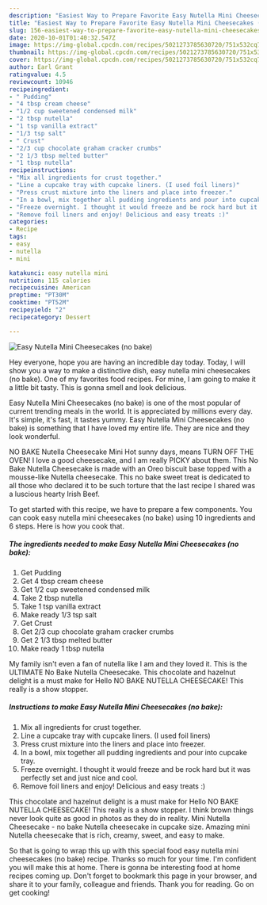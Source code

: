 ```yaml
---
description: "Easiest Way to Prepare Favorite Easy Nutella Mini Cheesecakes (no bake)"
title: "Easiest Way to Prepare Favorite Easy Nutella Mini Cheesecakes (no bake)"
slug: 156-easiest-way-to-prepare-favorite-easy-nutella-mini-cheesecakes-no-bake
date: 2020-10-01T01:40:32.547Z
image: https://img-global.cpcdn.com/recipes/5021273785630720/751x532cq70/easy-nutella-mini-cheesecakes-no-bake-recipe-main-photo.jpg
thumbnail: https://img-global.cpcdn.com/recipes/5021273785630720/751x532cq70/easy-nutella-mini-cheesecakes-no-bake-recipe-main-photo.jpg
cover: https://img-global.cpcdn.com/recipes/5021273785630720/751x532cq70/easy-nutella-mini-cheesecakes-no-bake-recipe-main-photo.jpg
author: Earl Grant
ratingvalue: 4.5
reviewcount: 10946
recipeingredient:
- " Pudding"
- "4 tbsp cream cheese"
- "1/2 cup sweetened condensed milk"
- "2 tbsp nutella"
- "1 tsp vanilla extract"
- "1/3 tsp salt"
- " Crust"
- "2/3 cup chocolate graham cracker crumbs"
- "2 1/3 tbsp melted butter"
- "1 tbsp nutella"
recipeinstructions:
- "Mix all ingredients for crust together."
- "Line a cupcake tray with cupcake liners. (I used foil liners)"
- "Press crust mixture into the liners and place into freezer."
- "In a bowl, mix together all pudding ingredients and pour into cupcake tray."
- "Freeze overnight. I thought it would freeze and be rock hard but it was perfectly set and just nice and cool."
- "Remove foil liners and enjoy! Delicious and easy treats :)"
categories:
- Recipe
tags:
- easy
- nutella
- mini

katakunci: easy nutella mini 
nutrition: 115 calories
recipecuisine: American
preptime: "PT30M"
cooktime: "PT52M"
recipeyield: "2"
recipecategory: Dessert

---
```



![Easy Nutella Mini Cheesecakes (no bake)](https://img-global.cpcdn.com/recipes/5021273785630720/751x532cq70/easy-nutella-mini-cheesecakes-no-bake-recipe-main-photo.jpg)

Hey everyone, hope you are having an incredible day today. Today, I will show you a way to make a distinctive dish, easy nutella mini cheesecakes (no bake). One of my favorites food recipes. For mine, I am going to make it a little bit tasty. This is gonna smell and look delicious.

Easy Nutella Mini Cheesecakes (no bake) is one of the most popular of current trending meals in the world. It is appreciated by millions every day. It's simple, it's fast, it tastes yummy. Easy Nutella Mini Cheesecakes (no bake) is something that I have loved my entire life. They are nice and they look wonderful.

NO BAKE Nutella Cheesecake Mini Hot sunny days, means TURN OFF THE OVEN! I love a good cheesecake, and I am really PICKY about them. This No Bake Nutella Cheesecake is made with an Oreo biscuit base topped with a mousse-like Nutella cheesecake. This no bake sweet treat is dedicated to all those who declared it to be such torture that the last recipe I shared was a luscious hearty Irish Beef.


To get started with this recipe, we have to prepare a few components. You can cook easy nutella mini cheesecakes (no bake) using 10 ingredients and 6 steps. Here is how you cook that.

<!--inarticleads1-->

##### The ingredients needed to make Easy Nutella Mini Cheesecakes (no bake):

1. Get  Pudding
1. Get 4 tbsp cream cheese
1. Get 1/2 cup sweetened condensed milk
1. Take 2 tbsp nutella
1. Take 1 tsp vanilla extract
1. Make ready 1/3 tsp salt
1. Get  Crust
1. Get 2/3 cup chocolate graham cracker crumbs
1. Get 2 1/3 tbsp melted butter
1. Make ready 1 tbsp nutella


My family isn&#39;t even a fan of nutella like I am and they loved it. This is the ULTIMATE No Bake Nutella Cheesecake. This chocolate and hazelnut delight is a must make for Hello NO BAKE NUTELLA CHEESECAKE! This really is a show stopper. 

<!--inarticleads2-->

##### Instructions to make Easy Nutella Mini Cheesecakes (no bake):

1. Mix all ingredients for crust together.
1. Line a cupcake tray with cupcake liners. (I used foil liners)
1. Press crust mixture into the liners and place into freezer.
1. In a bowl, mix together all pudding ingredients and pour into cupcake tray.
1. Freeze overnight. I thought it would freeze and be rock hard but it was perfectly set and just nice and cool.
1. Remove foil liners and enjoy! Delicious and easy treats :)


This chocolate and hazelnut delight is a must make for Hello NO BAKE NUTELLA CHEESECAKE! This really is a show stopper. I think brown things never look quite as good in photos as they do in reality. Mini Nutella Cheesecake - no bake Nutella cheesecake in cupcake size. Amazing mini Nutella cheesecake that is rich, creamy, sweet, and easy to make. 

So that is going to wrap this up with this special food easy nutella mini cheesecakes (no bake) recipe. Thanks so much for your time. I'm confident you will make this at home. There is gonna be interesting food at home recipes coming up. Don't forget to bookmark this page in your browser, and share it to your family, colleague and friends. Thank you for reading. Go on get cooking!
